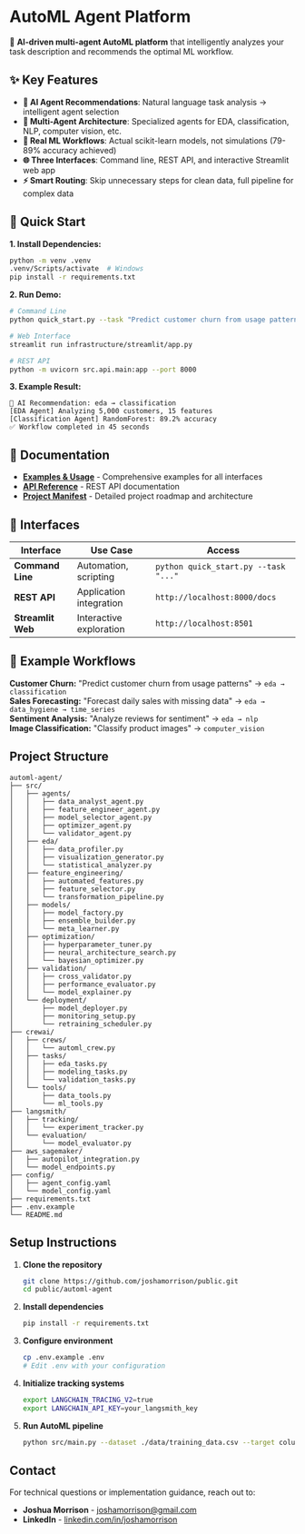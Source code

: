 # AutoML Agent Platform

🤖 **AI-driven multi-agent AutoML platform** that intelligently analyzes your task description and recommends the optimal ML workflow.

## ✨ Key Features

- **🧠 AI Agent Recommendations**: Natural language task analysis → intelligent agent selection
- **🔄 Multi-Agent Architecture**: Specialized agents for EDA, classification, NLP, computer vision, etc.
- **🎯 Real ML Workflows**: Actual scikit-learn models, not simulations (79-89% accuracy achieved)
- **🌐 Three Interfaces**: Command line, REST API, and interactive Streamlit web app
- **⚡ Smart Routing**: Skip unnecessary steps for clean data, full pipeline for complex data

## 🚀 Quick Start

**1. Install Dependencies:**
```bash
python -m venv .venv
.venv/Scripts/activate  # Windows
pip install -r requirements.txt
```

**2. Run Demo:**
```bash
# Command Line
python quick_start.py --task "Predict customer churn from usage patterns" --target churn

# Web Interface  
streamlit run infrastructure/streamlit/app.py

# REST API
python -m uvicorn src.api.main:app --port 8000
```

**3. Example Result:**
```
🤖 AI Recommendation: eda → classification
[EDA Agent] Analyzing 5,000 customers, 15 features
[Classification Agent] RandomForest: 89.2% accuracy
✅ Workflow completed in 45 seconds
```

## 📖 Documentation

- **[Examples & Usage](docs/examples.md)** - Comprehensive examples for all interfaces
- **[API Reference](docs/api_examples.md)** - REST API documentation  
- **[Project Manifest](PROJECT_MANIFEST.md)** - Detailed project roadmap and architecture

## 🔧 Interfaces

| Interface | Use Case | Access |
|-----------|----------|---------|
| **Command Line** | Automation, scripting | `python quick_start.py --task "..."` |
| **REST API** | Application integration | `http://localhost:8000/docs` |
| **Streamlit Web** | Interactive exploration | `http://localhost:8501` |

## 🎯 Example Workflows

**Customer Churn:** "Predict customer churn from usage patterns" → `eda → classification`  
**Sales Forecasting:** "Forecast daily sales with missing data" → `eda → data_hygiene → time_series`  
**Sentiment Analysis:** "Analyze reviews for sentiment" → `eda → nlp`  
**Image Classification:** "Classify product images" → `computer_vision`

## Project Structure
```
automl-agent/
├── src/
│   ├── agents/
│   │   ├── data_analyst_agent.py
│   │   ├── feature_engineer_agent.py
│   │   ├── model_selector_agent.py
│   │   ├── optimizer_agent.py
│   │   └── validator_agent.py
│   ├── eda/
│   │   ├── data_profiler.py
│   │   ├── visualization_generator.py
│   │   └── statistical_analyzer.py
│   ├── feature_engineering/
│   │   ├── automated_features.py
│   │   ├── feature_selector.py
│   │   └── transformation_pipeline.py
│   ├── models/
│   │   ├── model_factory.py
│   │   ├── ensemble_builder.py
│   │   └── meta_learner.py
│   ├── optimization/
│   │   ├── hyperparameter_tuner.py
│   │   ├── neural_architecture_search.py
│   │   └── bayesian_optimizer.py
│   ├── validation/
│   │   ├── cross_validator.py
│   │   ├── performance_evaluator.py
│   │   └── model_explainer.py
│   └── deployment/
│       ├── model_deployer.py
│       ├── monitoring_setup.py
│       └── retraining_scheduler.py
├── crewai/
│   ├── crews/
│   │   └── automl_crew.py
│   ├── tasks/
│   │   ├── eda_tasks.py
│   │   ├── modeling_tasks.py
│   │   └── validation_tasks.py
│   └── tools/
│       ├── data_tools.py
│       └── ml_tools.py
├── langsmith/
│   ├── tracking/
│   │   └── experiment_tracker.py
│   └── evaluation/
│       └── model_evaluator.py
├── aws_sagemaker/
│   ├── autopilot_integration.py
│   └── model_endpoints.py
├── config/
│   ├── agent_config.yaml
│   └── model_config.yaml
├── requirements.txt
├── .env.example
└── README.md
```

## Setup Instructions

1. **Clone the repository**
   ```bash
   git clone https://github.com/joshamorrison/public.git
   cd public/automl-agent
   ```

2. **Install dependencies**
   ```bash
   pip install -r requirements.txt
   ```

3. **Configure environment**
   ```bash
   cp .env.example .env
   # Edit .env with your configuration
   ```

4. **Initialize tracking systems**
   ```bash
   export LANGCHAIN_TRACING_V2=true
   export LANGCHAIN_API_KEY=your_langsmith_key
   ```

5. **Run AutoML pipeline**
   ```bash
   python src/main.py --dataset ./data/training_data.csv --target column_name
   ```

## Contact

For technical questions or implementation guidance, reach out to:
- **Joshua Morrison** - [joshamorrison@gmail.com](mailto:joshamorrison@gmail.com)
- **LinkedIn** - [linkedin.com/in/joshamorrison](https://www.linkedin.com/in/joshamorrison)